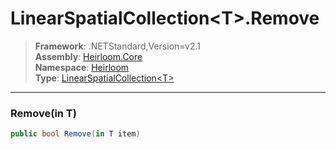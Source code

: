 # LinearSpatialCollection\<T>.Remove

> **Framework**: .NETStandard,Version=v2.1  
> **Assembly**: [Heirloom.Core][0]  
> **Namespace**: [Heirloom][0]  
> **Type**: [LinearSpatialCollection\<T>][1]  

--------------------------------------------------------------------------------

### Remove(in T)

```cs
public bool Remove(in T item)
```

[0]: ..\Heirloom.Core.md
[1]: Heirloom.LinearSpatialCollection[T].md
